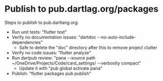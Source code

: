 # Publish to pub.dartlag.org/packages

Steps to publish to pub.dartlang.org:
- Run unit tests: "flutter test"
- Verify no documentation issues: "dartdoc --no-auto-include-dependencies"
  - Safe to delete the "doc" directory after this to remove project clutter
- Verify no code issues: "flutter analyze"
- Run dartpub review: "pana --source path ~/OneDrive/Projects/Code/card_settings/ --verbosity compact"
  - Update it with "pub global activate pana"
- Publish: "flutter packages pub publish"